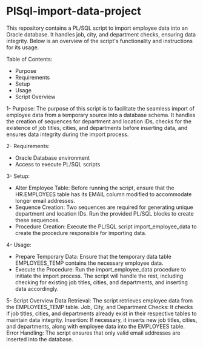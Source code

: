 # PlSql-import-data-project
This repository contains a PL/SQL script to import employee data into an Oracle database. It handles job, city, and department checks, ensuring data integrity. Below is an overview of the script's functionality and instructions for its usage.

Table of Contents:
- Purpose
- Requirements
- Setup
- Usage
- Script Overview


1- Purpose:
The purpose of this script is to facilitate the seamless import of employee data from a temporary source into a database schema. It handles the creation of sequences for department and location IDs, checks for the existence of job titles, cities, and departments before inserting data, and ensures data integrity during the import process.

2- Requirements:
- Oracle Database environment
- Access to execute PL/SQL scripts
  
3- Setup:
- Alter Employee Table: Before running the script, ensure that the HR.EMPLOYEES table has its EMAIL column modified to accommodate longer email addresses.
- Sequence Creation: Two sequences are required for generating unique department and location IDs. Run the provided PL/SQL blocks to create these sequences.
- Procedure Creation: Execute the PL/SQL script import_employee_data to create the procedure responsible for importing data.

4- Usage:
- Prepare Temporary Data: Ensure that the temporary data table EMPLOYEES_TEMP contains the necessary employee data.
- Execute the Procedure: Run the import_employee_data procedure to initiate the import process. The script will handle the rest, including checking for existing job titles, cities, and departments, and inserting data accordingly.

5- Script Overview
Data Retrieval: The script retrieves employee data from the EMPLOYEES_TEMP table.
Job, City, and Department Checks: It checks if job titles, cities, and departments already exist in their respective tables to maintain data integrity.
Insertion: If necessary, it inserts new job titles, cities, and departments, along with employee data into the EMPLOYEES table.
Error Handling: The script ensures that only valid email addresses are inserted into the database.

